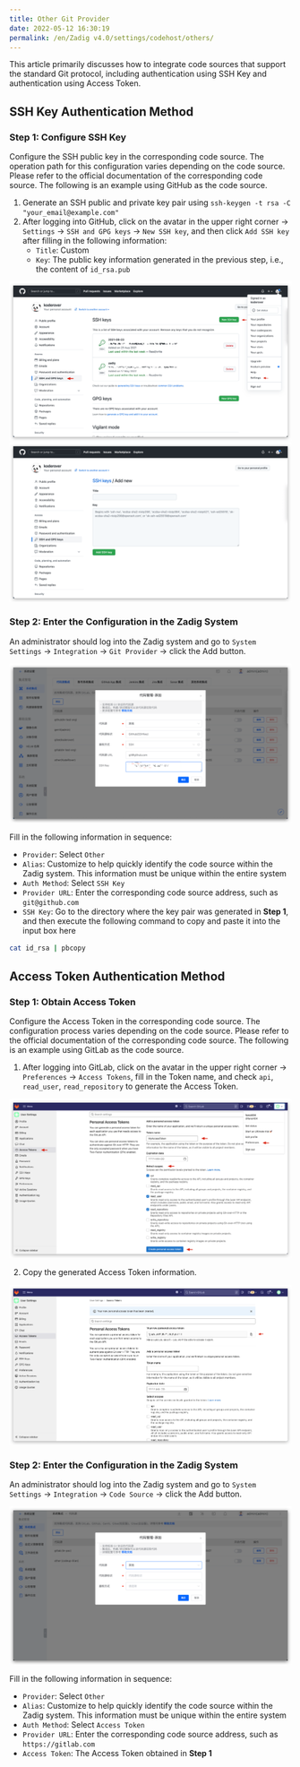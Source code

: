 ```yaml
---
title: Other Git Provider
date: 2022-05-12 16:30:19
permalink: /en/Zadig v4.0/settings/codehost/others/
---
```


This article primarily discusses how to integrate code sources that support the standard Git protocol, including authentication using SSH Key and authentication using Access Token.

## SSH Key Authentication Method

### Step 1: Configure SSH Key

Configure the SSH public key in the corresponding code source. The operation path for this configuration varies depending on the code source. Please refer to the official documentation of the corresponding code source. The following is an example using GitHub as the code source.

1. Generate an SSH public and private key pair using `ssh-keygen -t rsa -C "your_email@example.com"`
2. After logging into GitHub, click on the avatar in the upper right corner -> `Settings` -> `SSH and GPG keys` -> `New SSH key`, and then click `Add SSH key` after filling in the following information:
    -  `Title`: Custom
    -  `Key`: The public key information generated in the previous step, i.e., the content of `id_rsa.pub`

![github_ssh_key](../../../../_images/github_ssh_key.png)
![github_ssh_key](../../../../_images/github_ssh_key_1.png)

### Step 2: Enter the Configuration in the Zadig System

An administrator should log into the Zadig system and go to `System Settings` → `Integration` → `Git Provider` → click the Add button.

![other_git_config](../../../../_images/ssh_key_git_config.png)

Fill in the following information in sequence:

- `Provider`: Select `Other`
- `Alias`: Customize to help quickly identify the code source within the Zadig system. This information must be unique within the entire system
- `Auth Method`: Select `SSH Key`
- `Provider URL`: Enter the corresponding code source address, such as `git@github.com`
- `SSH Key`: Go to the directory where the key pair was generated in **Step 1**, and then execute the following command to copy and paste it into the input box here

``` bash
cat id_rsa | pbcopy
```

## Access Token Authentication Method

### Step 1: Obtain Access Token

Configure the Access Token in the corresponding code source. The configuration process varies depending on the code source. Please refer to the official documentation of the corresponding code source. The following is an example using GitLab as the code source.

1. After logging into GitLab, click on the avatar in the upper right corner -> `Preferences` -> `Access Tokens`, fill in the Token name, and check `api`, `read_user`, `read_repository` to generate the Access Token.

![other_git_config](../../../../_images/gitlab_access_token.png)

2. Copy the generated Access Token information.

![other_git_config](../../../../_images/gitlab_access_token_2.png)

### Step 2: Enter the Configuration in the Zadig System

An administrator should log into the Zadig system and go to `System Settings` → `Integration` → `Code Source` → click the Add button.

![other_git_config](../../../../_images/access_token_git_config.png)

Fill in the following information in sequence:

- `Provider`: Select `Other`
- `Alias`: Customize to help quickly identify the code source within the Zadig system. This information must be unique within the entire system
- `Auth Method`: Select `Access Token`
- `Provider URL`: Enter the corresponding code source address, such as `https://gitlab.com`
- `Access Token`: The Access Token obtained in **Step 1**